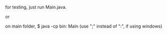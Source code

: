 for testing, just run Main.java.

or

on main folder, 
$ java -cp bin: Main
(use ";" instead of ":", if using windows)
